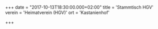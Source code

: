 +++
date = "2017-10-13T18:30:00.000+02:00"
title = 'Stammtisch HGV'
verein = 'Heimatverein (HGV)'
ort = 'Kastanienhof'

+++

      